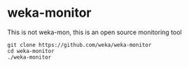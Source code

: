 # weka-monitor

This is not weka-mon, this is an open source monitoring tool

```
git clone https://github.com/weka/weka-monitor
cd weka-monitor
./weka-monitor
```
